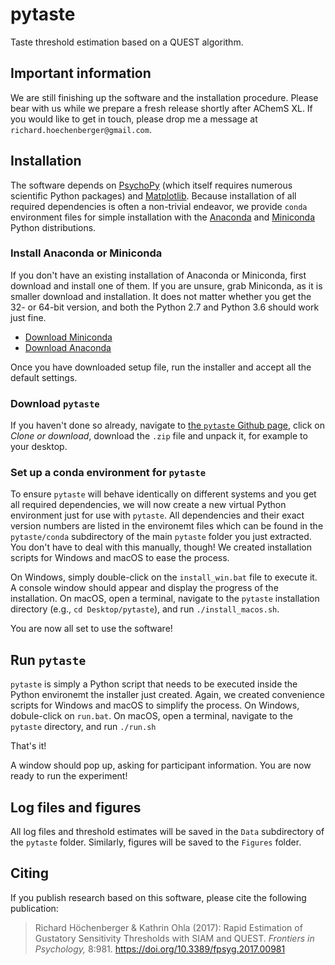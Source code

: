 # pytaste

Taste threshold estimation based on a QUEST algorithm.

## Important information

We are still finishing up the software and the installation procedure. Please bear with us while we prepare a fresh release shortly after AChemS XL. If you would like to get in touch, please drop me a message at `richard.hoechenberger@gmail.com`.

## Installation

The software depends on [PsychoPy](http://www.psychopy.org) (which itself 
requires numerous scientific Python packages) and 
[Matplotlib](https://matplotlib.org). Because installation of all required
dependencies is often a non-trivial endeavor, we provide `conda` environment
files for simple installation with the
[Anaconda](https://www.anaconda.com/download/) and
[Miniconda](https://conda.io/miniconda.html) Python distributions.

### Install Anaconda or Miniconda
If you don't have an existing installation of Anaconda or Miniconda, first
download and install one of them. If you are unsure, grab Miniconda, as it
is smaller download and installation. It does not matter whether you get
the 32- or 64-bit version, and both the Python 2.7 and Python 3.6 should work
just fine.

* [Download Miniconda](https://conda.io/miniconda.html)
* [Download Anaconda](https://www.anaconda.com/download/)

Once you have downloaded setup file, run the installer and accept all the
default settings.

### Download `pytaste`

If you haven't done so already, navigate to
[the `pytaste` Github page](https://github.com/hoechenberger/pytaste), click on
*Clone or download*, download the `.zip` file and unpack it, for example to
your desktop.

### Set up a conda environment for `pytaste`
To ensure `pytaste` will behave identically on different systems and you get
all required dependencies, we will now create a new virtual Python environment
just for use with `pytaste`. All dependencies and their exact version numbers
are listed in the environemt files which can be found in the `pytaste/conda`
subdirectory of the main `pytaste` folder you just extracted.
You don't have to deal with this manually, though! We created installation
scripts for Windows and macOS to ease the process.

On Windows, simply double-click on the `install_win.bat` file to execute it.
A console
window should appear and display the progress of the installation. On macOS,
open a terminal, navigate to the `pytaste` installation directory
(e.g., `cd Desktop/pytaste`), and run `./install_macos.sh`.

You are now all set to use the software!

## Run `pytaste`
`pytaste` is simply a Python script that needs to be executed inside the
Python environemt the installer just created. Again, we created convenience
scripts for Windows and macOS to simplify the process. On Windows, 
dobule-click on `run.bat`. On macOS, open a terminal, navigate to the
`pytaste` directory, and run `./run.sh`

That's it!

A window should pop up, asking for participant information. You are now ready
to run the experiment!

## Log files and figures
All log files and threshold estimates will be saved in the `Data` subdirectory
of the `pytaste` folder. Similarly, figures will be saved to the `Figures`
folder.

## Citing
If you publish research based on this software, please cite the following publication:
> Richard Höchenberger & Kathrin Ohla (2017): Rapid Estimation of Gustatory Sensitivity Thresholds with SIAM and QUEST. _Frontiers in Psychology,_ 8:981. https://doi.org/10.3389/fpsyg.2017.00981

